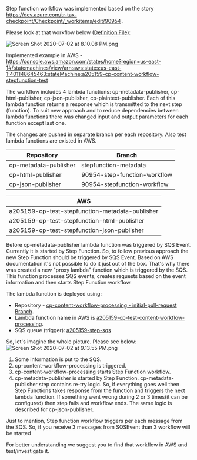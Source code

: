  Step function workflow was implemented based on the story https://dev.azure.com/tr-tax-checkpoint/Checkpoint/_workitems/edit/90954 .

Please look at that workflow below ([Definition File](/.attachments/ContentPipeline_StepFunctions_Definition-a05ee9b7-99de-402f-9c6d-38085ebf4a88.json)):


![Screen Shot 2020-07-02 at 8.10.08 PM.png](/.attachments/Screen%20Shot%202020-07-02%20at%208.10.08%20PM-b95b1c95-1ad4-4d6a-9e3f-af623dfc478d.png)

Implemented example in AWS - https://console.aws.amazon.com/states/home?region=us-east-1#/statemachines/view/arn:aws:states:us-east-1:401148645463:stateMachine:a205159-cp-content-workflow-stepfunction-test

The workflow includes 4 lambda functions: cp-metadata-publisher,  cp-html-publisher, cp-json-publisher, cp-plaintext-publisher. Each of this lambda function returns a response which is transmitted to the next step (function). 
To suit new approach and to reduce dependencies between lambda functions there was changed input and output parameters for each function except last one.

The changes are pushed in separate branch per each repository. Also test lambda functions are existed in AWS.



| Repository              |           Branch              | 
|--|--|
| cp-metadata-publisher   | stepfunction-metadata         | 
| cp-html-publisher       | 90954-step-function-workflow  |
| cp-json-publisher       | 90954-stepfunction-workflow   |


|  AWS                                            | 
|--|
| a205159-cp-test-stepfunction-metadata-publisher |
| a205159-cp-test-stepfunction-html-publisher     |
| a205159-cp-test-stepfunction-json-publisher     |

Before cp-metadata-publisher lambda function was triggered by SQS Event. Currently it is started by Step Function. So, to follow previous approach the new Step Function should be triggered by SQS Event. Based on AWS documentation it's not possible to do it just out of the box. That's why there was created a new "proxy lambda" function which is triggered by the SQS. This function processes SQS events, creates requests based on the event information and then starts Step Function workflow. 

The lambda function is deployed using:
- Repository - [cp-content-workflow-processing - initial-pull-request Branch](https://dev.azure.com/tr-tax-checkpoint/Checkpoint/_git/cp-content-workflow-processing?path=/src/main/java/com/trta/contentworkflowprocessing/ContentProcessingWorkflowHandler.java&version=GBinitial-pull-request&_a=contents).
- Lambda function name in AWS is [a205159-cp-test-content-workflow-processing](https://us-east-1.console.aws.amazon.com/lambda/home?region=us-east-1#/functions/a205159-cp-test-content-workflow-processing?tab=code).
- SQS queue (trigger): [a205159-step-sqs](https://us-east-1.console.aws.amazon.com/sqs/v2/home?region=us-east-1#/queues/https%3A%2F%2Fsqs.us-east-1.amazonaws.com%2F401148645463%2Fa205159-step-sqs)

So, let's imagine the whole picture. Please see below:
![Screen Shot 2020-07-02 at 9.13.55 PM.png](/.attachments/Screen%20Shot%202020-07-02%20at%209.13.55%20PM-0e262717-ebb2-4450-9962-2282ea65987b.png)


1. Some information is put to the SQS.
2. cp-content-workflow-processing is triggered.
3. cp-content-workflow-processing starts Step Function workflow.
4. cp-metadata-publisher is started by Step Function. cp-metadata-publisher step contains 
   re-try logic. So, if everything goes well then Step Functions takes response from the 
   function and triggers the next lambda function. If something went wrong during 2 or 3 
   times(it can be configured) then step fails and workflow ends.  The same logic is 
   described for cp-json-publisher.

Just to mention, Step function workflow triggers per each message from the SQS. So, if you receive 3 messages from SQSEvent than 3 workflow will be started

For better understanding we suggest you to find that workflow in AWS and test/investigate it.
